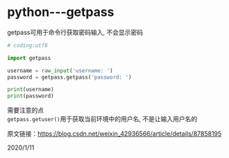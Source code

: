 # python---getpass

getpass可用于命令行获取密码输入, 不会显示密码  

```python
# coding:utf8

import getpass

username = raw_input('username: ')
password = getpass.getpass('password: ')

print(username)
print(password)

```

需要注意的点  
`getpass.getuser()`用于获取当前环境中的用户名, 不是让输入用户名的  

原文链接：https://blog.csdn.net/weixin_42936566/article/details/87858195  


2020/1/11  
